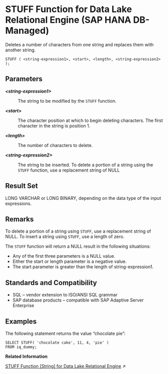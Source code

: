 <!-- loio61e8de5f839d426fb531c723d03acddb -->

# STUFF Function for Data Lake Relational Engine \(SAP HANA DB-Managed\)

Deletes a number of characters from one string and replaces them with another string.



```
STUFF ( <string-expression1>, <start>, <length>, <string-expression2> );
```



<a name="loio61e8de5f839d426fb531c723d03acddb__section_dfk_xr5_vrb"/>

## Parameters


<dl>
<dt><b>

*<string-expression1\>*

</b></dt>
<dd>

The string to be modified by the `STUFF` function.



</dd><dt><b>

*<start\>*

</b></dt>
<dd>

The character position at which to begin deleting characters. The first character in the string is position 1.



</dd><dt><b>

*<length\>*

</b></dt>
<dd>

The number of characters to delete.



</dd><dt><b>

*<string-expression2\>*

</b></dt>
<dd>

The string to be inserted. To delete a portion of a string using the `STUFF` function, use a replacement string of NULL



</dd>
</dl>



<a name="loio61e8de5f839d426fb531c723d03acddb__section_uw1_yr5_vrb"/>

## Result Set

LONG VARCHAR or LONG BINARY, depending on the data type of the input expressions.



<a name="loio61e8de5f839d426fb531c723d03acddb__section_sgl_yr5_vrb"/>

## Remarks

To delete a portion of a string using `STUFF`, use a replacement string of NULL. To insert a string using `STUFF`, use a length of zero.

The `STUFF` function will return a NULL result in the following situations:

-   Any of the first three parameters is a NULL value.
-   Either the start or length parameter is a negative value.
-   The start parameter is greater than the length of string-expression1.



<a name="loio61e8de5f839d426fb531c723d03acddb__section_lvy_yr5_vrb"/>

## Standards and Compatibility

-   SQL – vendor extension to ISO/ANSI SQL grammar
-   SAP database products – compatible with SAP Adaptive Server Enterprise



<a name="loio61e8de5f839d426fb531c723d03acddb__section_lrn_zr5_vrb"/>

## Examples

The following statement returns the value “chocolate pie”:

```
SELECT STUFF( 'chocolate cake', 11, 4, 'pie' )
FROM iq_dummy;
```

**Related Information**  


[STUFF Function \[String\] for Data Lake Relational Engine](https://help.sap.com/viewer/19b3964099384f178ad08f2d348232a9/2024_3_QRC/en-US/a58705b984f21015b314be7887f1392a.html "Deletes a number of characters from one string and replaces them with another string.") :arrow_upper_right:

